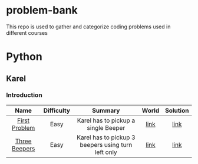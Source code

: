 # problem-bank
This repo is used to gather and categorize coding problems used in different courses


# Python

## Karel

### Introduction

| Name | Difficulty | Summary | World | Solution |
|:----:|:----------:|:-------:|:-----:|:--------:|
|[First Problem](/python/problems/karel/introduction/first_problem/) | Easy | Karel has to pickup a single Beeper | [link](/python/problems/karel/introduction/first_problem/first_problem.w)| [link](/python/problems/karel/introduction/first_problem/solution.py) |
| [Three Beepers](/python/problems/karel/introduction/three_beepers) | Easy | Karel has to pickup 3 beepers using turn left only | [link](python/problems/karel/introduction/three_beepers/three_beepers.w) | [link]()|
